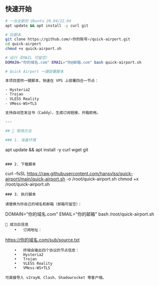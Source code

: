 ## 快速开始

```bash
# 一台全新的 Ubuntu 20.04/22.04
apt update && apt install -y curl git

# 拉脚本
git clone https://github.com/<你的账号>/quick-airport.git
cd quick-airport
chmod +x quick-airport.sh

# 运行（EMAIL 可留空）
DOMAIN="你的域名.com" EMAIL="你@邮箱.com" bash quick-airport.sh

# Quick Airport 一键部署脚本

本项目提供一键脚本，快速在 VPS 上部署四合一节点：

- Hysteria2
- Trojan
- VLESS Reality
- VMess-WS+TLS

支持自动签发证书（Caddy），生成订阅链接，开箱即用。

---

## 🚀 使用方法

### 1. 准备环境

```
apt update && apt install -y curl wget git

```

### 2. 下载脚本
```
curl -fsSL https://raw.githubusercontent.com/hansvlss/quick-airport/main/quick-airport.sh -o /root/quick-airport.sh
chmod +x /root/quick-airport.sh
```
### 3. 执行脚本

请替换为你自己的域名和邮箱（邮箱可留空）：
```
DOMAIN="你的域名.com" EMAIL="你的邮箱" bash /root/quick-airport.sh
```
📡 成功后信息
	•	订阅地址：
```
https://你的域名.com/sub/source.txt
```
	•	终端会输出四个协议的节点信息：
	•	Hysteria2
	•	Trojan
	•	VLESS Reality
	•	VMess-WS+TLS

可直接导入 v2rayN、Clash、Shadowrocket 等客户端。
